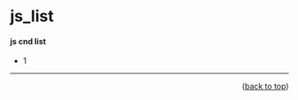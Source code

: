 <a name="topage"></a>

# js_list

#### js cnd list
* 1

----

<p align="right">(<a href="#topage">back to top</a>)</p>
<br/>
<br/>
